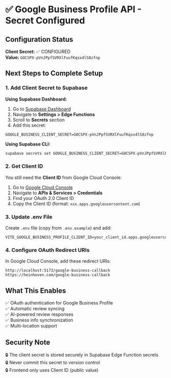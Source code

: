 # ✅ Google Business Profile API - Secret Configured

## Configuration Status

**Client Secret:** ✅ CONFIGURED  
**Value:** `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`

## Next Steps to Complete Setup

### 1. Add Client Secret to Supabase

**Using Supabase Dashboard:**
1. Go to [Supabase Dashboard](https://supabase.com/dashboard/project/qdxondojktchkjbbrtaq)
2. Navigate to **Settings > Edge Functions**
3. Scroll to **Secrets** section
4. Add this secret:
```
GOOGLE_BUSINESS_CLIENT_SECRET=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
```

**Using Supabase CLI:**
```bash
supabase secrets set GOOGLE_BUSINESS_CLIENT_SECRET=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
```

### 2. Get Client ID

You still need the **Client ID** from Google Cloud Console:
1. Go to [Google Cloud Console](https://console.cloud.google.com/)
2. Navigate to **APIs & Services > Credentials**
3. Find your OAuth 2.0 Client ID
4. Copy the Client ID (format: `xxx.apps.googleusercontent.com`)

### 3. Update .env File

Create `.env` file (copy from `.env.example`) and add:
```
VITE_GOOGLE_BUSINESS_PROFILE_CLIENT_ID=your_client_id.apps.googleusercontent.com
```

### 4. Configure OAuth Redirect URIs

In Google Cloud Console, add these redirect URIs:
```
http://localhost:5173/google-business-callback
https://heinhoven.com/google-business-callback
```

## What This Enables

✅ OAuth authentication for Google Business Profile  
✅ Automatic review syncing  
✅ AI-powered review responses  
✅ Business info synchronization  
✅ Multi-location support

## Security Note

🔒 The client secret is stored securely in Supabase Edge Function secrets  
🔒 Never commit this secret to version control  
🔒 Frontend only uses Client ID (public value)
